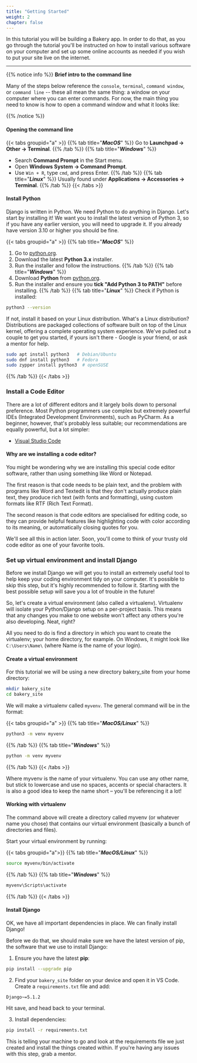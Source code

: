 ```yaml
---
title: "Getting Started"
weight: 2
chapter: false
---
```


In this tutorial you will be building a Bakery app. In order to do that, as you go through the tutorial you'll be instructed on how to install various software on your computer and set up some online accounts as needed if you wish to put your site live on the internet.

---

{{% notice info %}}
**Brief intro to the command line**

Many of the steps below reference the `console`, `terminal`, `command window`, or `command line` -- these all mean the same thing: a window on your computer where you can enter commands. For now, the main thing you need to know is how to open a command window and what it looks like:

{{% /notice %}}

#### Opening the command line

{{< tabs groupid="a" >}}
{{% tab title="_**MacOS**_" %}}
Go to **Launchpad → Other → Terminal**.
{{% /tab %}}
{{% tab title="_**Windows**_" %}}
  - Search **Command Prompt** in the Start menu.
  - Open **Windows System → Command Prompt**.
  - Use `Win + R`, type `cmd`, and press Enter.
{{% /tab %}}
{{% tab title="_**Linux**_" %}}
Usually found under **Applications → Accessories → Terminal**.
{{% /tab %}}
{{< /tabs >}}

#### Install Python

Django is written in Python. We need Python to do anything in Django. Let's start by installing it! We want you to install the latest version of Python 3, so if you have any earlier version, you will need to upgrade it. If you already have version 3.10 or higher you should be fine.

{{< tabs groupid="a" >}}
{{% tab title="_**MacOS**_" %}}
1. Go to [python.org](https://www.python.org/downloads/).
2. Download the latest **Python 3.x** installer.
3. Run the installer and follow the instructions.
{{% /tab %}}
{{% tab title="_**Windows**_" %}}
1. Download **Python** from [python.org](https://www.python.org/downloads/windows/).
2. Run the installer and ensure you **tick "Add Python 3 to PATH"** before installing.
{{% /tab %}}
{{% tab title="_**Linux**_" %}}
Check if Python is installed:

```sh {title="terminal"}
python3 --version
```

If not, install it based on your Linux distribution. What's a Linux distribution? Distributions are packaged collections of software built on top of the Linux kernel, offering a complete operating system experience. We've pulled out a couple to get you started, if yours isn't there - Google is your friend, or ask a mentor for help.

```sh {title="terminal"}
sudo apt install python3   # Debian/Ubuntu
sudo dnf install python3   # Fedora
sudo zypper install python3  # openSUSE
```
{{% /tab %}}
{{< /tabs >}}

### Install a Code Editor

There are a lot of different editors and it largely boils down to personal preference. Most Python programmers use complex but extremely powerful IDEs (Integrated Development Environments), such as PyCharm. As a beginner, however, that's probably less suitable; our recommendations are equally powerful, but a lot simpler:

- [Visual Studio Code](https://code.visualstudio.com/)

#### Why are we installing a code editor?

You might be wondering why we are installing this special code editor software, rather than using something like Word or Notepad.

The first reason is that code needs to be plain text, and the problem with programs like Word and Textedit is that they don't actually produce plain text, they produce rich text (with fonts and formatting), using custom formats like RTF (Rich Text Format).

The second reason is that code editors are specialised for editing code, so they can provide helpful features like highlighting code with color according to its meaning, or automatically closing quotes for you.

We'll see all this in action later. Soon, you'll come to think of your trusty old code editor as one of your favorite tools. 

### Set up virtual environment and install Django

Before we install Django we will get you to install an extremely useful tool to help keep your coding environment tidy on your computer. It's possible to skip this step, but it's highly recommended to follow it. Starting with the best possible setup will save you a lot of trouble in the future!

So, let's create a virtual environment (also called a virtualenv). Virtualenv will isolate your Python/Django setup on a per-project basis. This means that any changes you make to one website won't affect any others you're also developing. Neat, right?

All you need to do is find a directory in which you want to create the virtualenv; your home directory, for example. On Windows, it might look like `C:\Users\Name\` (where Name is the name of your login).


#### Create a virtual environment

For this tutorial we will be using a new directory bakery_site from your home directory:

```sh {title="terminal"}
mkdir bakery_site
cd bakery_site
```

We will make a virtualenv called `myvenv`. The general command will be in the format:

{{< tabs groupid="a" >}}
{{% tab title="_**MacOS/Linux**_" %}}
```sh
python3 -m venv myvenv
```
{{% /tab %}}
{{% tab title="_**Windows**_" %}}
```sh
python -m venv myvenv
```
{{% /tab %}}
{{< /tabs >}}

Where myvenv is the name of your virtualenv. You can use any other name, but stick to lowercase and use no spaces, accents or special characters. It is also a good idea to keep the name short – you'll be referencing it a lot!


#### Working with virtualenv

The command above will create a directory called myvenv (or whatever name you chose) that contains our virtual environment (basically a bunch of directories and files).

Start your virtual environment by running:

{{< tabs groupid="a">}}
{{% tab title="_**MacOS/Linux**_" %}}
```sh
source myvenv/bin/activate
```
{{% /tab %}}
{{% tab title="_**Windows**_" %}}
```sh
myvenv\Scripts\activate
```
{{% /tab %}}
{{< /tabs >}}

#### Install Django

OK, we have all important dependencies in place. We can finally install Django!

Before we do that, we should make sure we have the latest version of pip, the software that we use to install Django:

1. Ensure you have the latest **pip**:

```sh {title="terminal"}
pip install --upgrade pip
```

2. Find your `bakery_site` folder on your device and open it in VS Code. Create a `requirements.txt` file and add:

```
Django~=5.1.2
```
Hit save, and head back to your terminal.

3. Install dependencies:

```sh {title="terminal"}
pip install -r requirements.txt
```
This is telling your machine to go and look at the requirements file we just created and install the things created within. If you're having any issues with this step, grab a mentor.